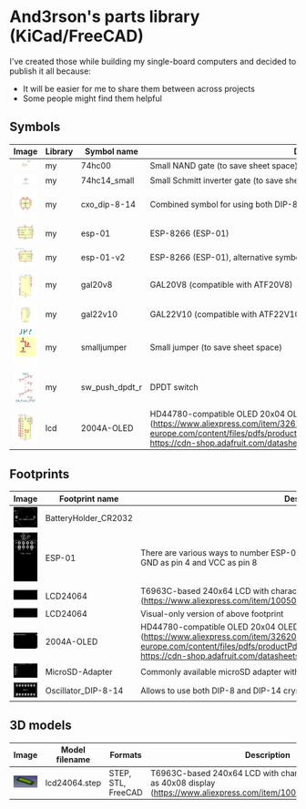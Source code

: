 # And3rson's parts library (KiCad/FreeCAD)

I've created those while building my single-board computers and decided to publish it all because:

- It will be easier for me to share them between across projects
- Some people might find them helpful

## Symbols

| Image | Library | Symbol name | Description |
| --- | --- | --- | --- |
| ![](./images/symbols/74hc00_1.png) | my | 74hc00 | Small NAND gate (to save sheet space) |
| ![](./images/symbols/74hc14_small_1.png) | my | 74hc14_small | Small Schmitt inverter gate (to save sheet space) |
| ![](./images/symbols/cxo_dip-8-14.png) | my | cxo_dip-8-14 | Combined symbol for using both DIP-8 and DIP-14 crystal oscillators interchangeably |
| ![](./images/symbols/esp-01.png) | my | esp-01 | ESP-8266 (ESP-01) |
| ![](./images/symbols/esp-01-v2.png) | my | esp-01-v2 | ESP-8266 (ESP-01), alternative symbol |
| ![](./images/symbols/gal20v8.png) | my | gal20v8 | GAL20V8 (compatible with ATF20V8) |
| ![](./images/symbols/gal22v10.png) | my | gal22v10 | GAL22V10 (compatible with ATF22V10) |
| ![](./images/symbols/smalljumper.png) | my | smalljumper | Small jumper (to save sheet space) |
| ![](./images/symbols/sw_push_dpdt_r.png) | my | sw_push_dpdt_r | DPDT switch |
| ![](./images/symbols/2004a-oled.png) | lcd | 2004A-OLED | HD44780-compatible OLED 20x04 OLED character display (<https://www.aliexpress.com/item/32620002089.html>, <https://www.telerex-europe.com/content/files/pdfs/productPdfs/WS/OLED/WEH002004AWPP5N00000.pdf>, <https://cdn-shop.adafruit.com/datasheets/WS0010.pdf>) |

## Footprints

| Image | Footprint name | Description |
| --- | --- | --- |
| ![](./images/footprints/BatteryHolder_CR2032.png) | BatteryHolder_CR2032 | |
| ![](./images/footprints/ESP-01.png) | ESP-01 | There are various ways to number ESP-01 pins, but I prefer the JEDEC way of treating GND as pin 4 and VCC as pin 8 |
| ![](./images/footprints/LCD24064.png) | LCD24064 | T6963C-based 240x64 LCD with character mode - I use it as 40x08 display (<https://www.aliexpress.com/item/1005003750084723.html>) |
| ![](./images/footprints/LCD24064_silk.png) | LCD24064 | Visual-only version of above footprint |
| ![](./images/footprints/2004A-OLED.png) | 2004A-OLED | HD44780-compatible OLED 20x04 OLED character display (<https://www.aliexpress.com/item/32620002089.html>, <https://www.telerex-europe.com/content/files/pdfs/productPdfs/WS/OLED/WEH002004AWPP5N00000.pdf>, <https://cdn-shop.adafruit.com/datasheets/WS0010.pdf>) |
| ![](./images/footprints/MicroSD-Adapter.png) | MicroSD-Adapter | Commonly available microSD adapter with level shifter for 5V SPI operation |
| ![](./images/footprints/Oscillator_DIP-8-14.png) | Oscillator_DIP-8-14 | Allows to use both DIP-8 and DIP-14 crystal oscillators |

## 3D models

| Image | Model filename | Formats | Description |
| --- | --- | --- | --- |
| ![](./images/3dmodels/lcd24064.jpg) | lcd24064.step | STEP, STL, FreeCAD | T6963C-based 240x64 LCD with character mode - I use it as 40x08 display (<https://www.aliexpress.com/item/1005003750084723.html>) |

